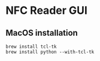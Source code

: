 # NFC Reader GUI

## MacOS installation
```
brew install tcl-tk
brew install python --with-tcl-tk
```